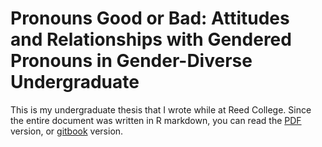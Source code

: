 # Pronouns Good or Bad: Attitudes and Relationships with Gendered Pronouns in Gender-Diverse Undergraduate
This is my undergraduate thesis that I wrote while at Reed College.
Since the entire document was written in R markdown, you can read the [PDF](https://github.com/overwatchcorp/thesis/blob/master/index/_book/thesis.pdf) version,
or [gitbook](https://fungj.net/thesis) version.
